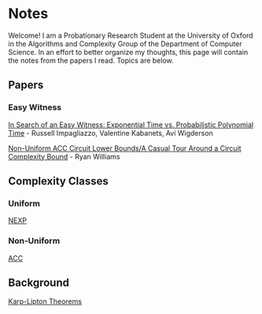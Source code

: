 # Notes

Welcome!  I am a Probationary Research Student at the University of Oxford in the Algorithms and Complexity Group of the Department of Computer Science.  In an effort to better organize my thoughts, this page will contain the notes from the papers I read.  Topics are below.

## Papers

### Easy Witness

[In Search of an Easy Witness: Exponential Time vs. Probabilistic Polynomial Time](https://matthewkatzman.github.io/notes/papers/easyWitness.html) - Russell Impagliazzo, Valentine Kabanets, Avi Wigderson

[Non-Uniform ACC Circuit Lower Bounds/A Casual Tour Around a Circuit Complexity Bound](https://matthewkatzman.github.io/notes/papers/nexpvsacc.html) - Ryan Williams

## Complexity Classes

### Uniform

[NEXP](https://matthewkatzman.github.io/notes/classes/NEXP.html)

### Non-Uniform

[ACC](https://matthewkatzman.github.io/notes/classes/ACC.html)

## Background

[Karp-Lipton Theorems](https://matthewkatzman.github.io/notes/background/karpLipton.html)
